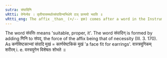 ```yaml
---
sutra: संपादिनि
vRtti: तेनेत्येव । तृतीयासमर्थात्संपादिन्यभिधेये ठञ् प्रत्ययो भवति ॥
vRtti_eng: The affix _than_ (+/-- इक) comes after a word in the Instrumental case in construction, in the sense of \"fitted for that\".
---
```

The word संपत्तिः means 'suitable, proper, it'. The word संपादिन् is formed by adding णिनि to संपद्, the force of the affix being that of necessity (III. 3. 170). As कर्णविष्टकाभ्यां संपादि मुखं = कार्णयेष्टकिकं मुखं 'a face fit for earrings'. वास्त्रयुगिकम् शरीरम् i. e. वस्त्रयुगेन विशेषतः शोभते ॥
